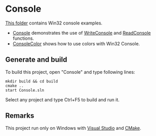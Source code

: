 
# Console

[This folder](.) contains Win32 console examples.

* [Console](Console/README.md) demonstrates the use of [WriteConsole](https://learn.microsoft.com/windows/console/writeconsole) and [ReadConsole](https://learn.microsoft.com/windows/console/readconsole) functions.
* [ConsoleColor](ConsoleColor/README.md) shows how to use colors with Win32 Console.

## Generate and build

To build this project, open "Console" and type following lines:

``` shell
mkdir build && cd build
cmake .. 
start Console.sln
```

Select any project and type Ctrl+F5 to build and run it.

## Remarks

This project run only on Windows with [Visual Studio](https://www.visualstudio.com) and [CMake](https://cmake.org).
